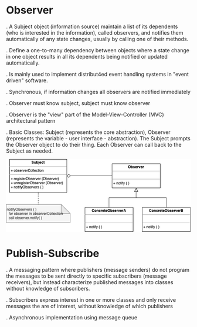# Observer

. A Subject object (information source)  maintain a list of its dependents (who is interested in the information), called observers, and notifies them automatically of any state changes, usually by calling one of their methods.

. Define a one-to-many dependency between objects where a state change in one object results in all its dependents being notified or updated automatically.

. Is mainly used to implement distribut4ed event handling systems in "event driven" software.

. Synchronous, if information changes all observers are notified immediately

. Observer must know subject, subject must know observer

. Observer is the "view" part of the Model-View-Controller (MVC) architectural pattern

. Basic Classes: Subject (represents the core abstraction), Observer (represents the variable - user interface - abstraction). The Subject prompts the Observer object to do their thing. Each Observer can call back to the Subject as needed.  

![Observer UML diagram](BehavioralPatterns-Observer.drawio.png)

# Publish-Subscribe 

. A messaging pattern where publishers (message senders) do not program the messages to be sent directly to specific subscribers (message receivers), but instead characterize published messages into classes without knowledge of subscribers.

. Subscribers express interest in one or more classes and only receive messages the are of interest, without knowledge of which publishers

. Asynchronous implementation using message queue 
